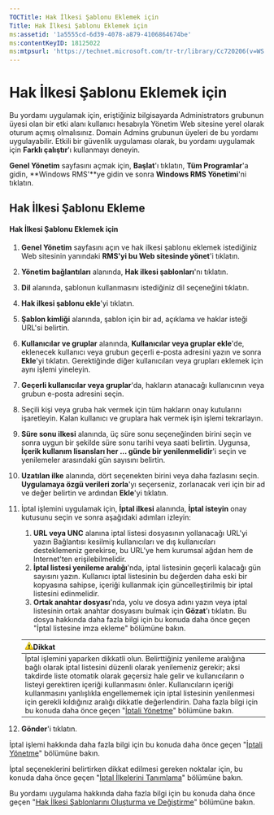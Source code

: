 ```yaml
---
TOCTitle: Hak İlkesi Şablonu Eklemek için
Title: Hak İlkesi Şablonu Eklemek için
ms:assetid: '1a5555cd-6d39-4078-a879-4106864674be'
ms:contentKeyID: 18125022
ms:mtpsurl: 'https://technet.microsoft.com/tr-tr/library/Cc720206(v=WS.10)'
---
```


Hak İlkesi Şablonu Eklemek için
===============================

Bu yordamı uygulamak için, eriştiğiniz bilgisayarda Administrators grubunun üyesi olan bir etki alanı kullanıcı hesabıyla Yönetim Web sitesine yerel olarak oturum açmış olmalısınız. Domain Admins grubunun üyeleri de bu yordamı uygulayabilir. Etkili bir güvenlik uygulaması olarak, bu yordamı uygulamak için **Farklı çalıştır**'ı kullanmayı deneyin.

**Genel Yönetim** sayfasını açmak için, **Başlat**'ı tıklatın, **Tüm Programlar**'a gidin, **Windows RMS'**ye gidin ve sonra **Windows RMS Yönetimi**'ni tıklatın.

Hak İlkesi Şablonu Ekleme
-------------------------

#### Hak İlkesi Şablonu Eklemek için

1.  **Genel Yönetim** sayfasını açın ve hak ilkesi şablonu eklemek istediğiniz Web sitesinin yanındaki **RMS'yi bu Web sitesinde yönet**'i tıklatın.

2.  **Yönetim bağlantıları** alanında, **Hak ilkesi şablonları**'nı tıklatın.

3.  **Dil** alanında, şablonun kullanmasını istediğiniz dil seçeneğini tıklatın.

4.  **Hak ilkesi şablonu ekle**'yi tıklatın.

5.  **Şablon kimliği** alanında, şablon için bir ad, açıklama ve haklar isteği URL'si belirtin.

6.  **Kullanıcılar ve gruplar** alanında, **Kullanıcılar veya gruplar ekle**'de, eklenecek kullanıcı veya grubun geçerli e-posta adresini yazın ve sonra **Ekle**'yi tıklatın. Gerektiğinde diğer kullanıcıları veya grupları eklemek için aynı işlemi yineleyin.

7.  **Geçerli kullanıcılar veya gruplar**'da, hakların atanacağı kullanıcının veya grubun e-posta adresini seçin.

8.  Seçili kişi veya gruba hak vermek için tüm hakların onay kutularını işaretleyin. Kalan kullanıcı ve gruplara hak vermek işin işlemi tekrarlayın.

9.  **Süre sonu ilkesi** alanında, üç süre sonu seçeneğinden birini seçin ve sonra uygun bir şekilde süre sonu tarihi veya saati belirtin. Uygunsa, **İçerik kullanım lisansları her ... günde bir yenilenmelidir**'i seçin ve yenilemeler arasındaki gün sayısını belirtin.

10. **Uzatılan ilke** alanında, dört seçenekten birini veya daha fazlasını seçin. **Uygulamaya özgü verileri zorla**'yı seçerseniz, zorlanacak veri için bir ad ve değer belirtin ve ardından **Ekle**'yi tıklatın.

11. İptal işlemini uygulamak için, **İptal ilkesi** alanında, **İptal isteyin** onay kutusunu seçin ve sonra aşağıdaki adımları izleyin:

    1.  **URL veya UNC** alanına iptal listesi dosyasının yollanacağı URL'yi yazın Bağlantısı kesilmiş kullanıcıları ve dış kullanıcıları desteklemeniz gerekirse, bu URL'ye hem kurumsal ağdan hem de Internet'ten erişilebilmelidir.
    2.  **İptal listesi yenileme aralığı**'nda, iptal listesinin geçerli kalacağı gün sayısını yazın. Kullanıcı iptal listesinin bu değerden daha eski bir kopyasına sahipse, içeriği kullanmak için güncelleştirilmiş bir iptal listesini edinmelidir.
    3.  **Ortak anahtar dosyası**'nda, yolu ve dosya adını yazın veya iptal listesinin ortak anahtar dosyasını bulmak için **Gözat**'ı tıklatın. Bu dosya hakkında daha fazla bilgi için bu konuda daha önce geçen "İptal listesine imza ekleme" bölümüne bakın.

    | ![](images/Cc720206.Caution(WS.10).gif)Dikkat                                                                                                                                                                                                                                                                                                                                                                                                                                                                                                        |
    |-----------------------------------------------------------------------------------------------------------------------------------------------------------------------------------------------------------------------------------------------------------------------------------------------------------------------------------------------------------------------------------------------------------------------------------------------------------------------------------------------------------------------------------------------------------------------------------|
    | İptal işlemini yaparken dikkatli olun. Belirttiğiniz yenileme aralığına bağlı olarak iptal listesini düzenli olarak yenilemeniz gerekir; aksi takdirde liste otomatik olarak geçersiz hale gelir ve kullanıcıların o listeyi gerektiren içeriği kullanmasını önler. Kullanıcıların içeriği kullanmasını yanlışlıkla engellememek için iptal listesinin yenilenmesi için gerekli kıldığınız aralığı dikkatle değerlendirin. Daha fazla bilgi için bu konuda daha önce geçen "[İptali Yönetme](https://technet.microsoft.com/df732a7d-1fb0-4845-87ca-fab4bc5f98a0)" bölümüne bakın. |

12. **Gönder**'i tıklatın.

İptal işlemi hakkında daha fazla bilgi için bu konuda daha önce geçen "[İptali Yönetme](https://technet.microsoft.com/df732a7d-1fb0-4845-87ca-fab4bc5f98a0)" bölümüne bakın.

İptal seçeneklerini belirtirken dikkat edilmesi gereken noktalar için, bu konuda daha önce geçen "[İptal İlkelerini Tanımlama](https://technet.microsoft.com/e2fffe9f-def7-439b-a8aa-43f8a065813d)" bölümüne bakın.

Bu yordamı uygulama hakkında daha fazla bilgi için bu konuda daha önce geçen "[Hak İlkesi Şablonlarını Oluşturma ve Değiştirme](https://technet.microsoft.com/6014176f-ef71-4d29-b3e3-da129c18563d)" bölümüne bakın.
